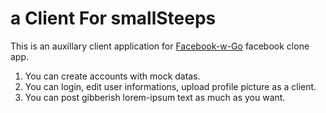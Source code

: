 # a Client For smallSteeps

This is an auxillary client application for [Facebook-w-Go](https://github.com/fukaraca/Facebook-w-Go) facebook clone app.

1. You can create accounts with mock datas.
2. You can login, edit user informations, upload profile picture as a client.
3. You can post gibberish lorem-ipsum text as much as you want.

